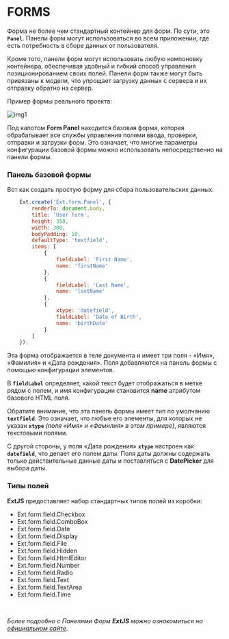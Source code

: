 # FORMS

Форма не более чем стандартный контейнер для форм. По сути, это **`Panel`**. Панели форм могут использоваться во всем приложении, где есть потребность в сборе данных от пользователя.

Кроме того, панели форм могут использовать любую компоновку контейнера, обеспечивая удобный и гибкий способ управления позиционированием своих полей. Панели форм также могут быть привязаны к модели, что упрощает загрузку данных с сервера и их отправку обратно на сервер.

Пример формы реального проекта:

![img1](https://github.com/CrappyCodeMaker/ECCENTEX-KNOWLEGE/blob/main/Content/1%20Start%20work/1.1%20ExtJS/UI%20Components/Forms/IMG/1.png?raw=true)


Под капотом **Form Panel** находится базовая форма, которая обрабатывает все службы управления полями ввода, проверки, отправки и загрузки форм. Это означает, что многие параметры конфигурации базовой формы можно использовать непосредственно на панели формы.

### Панель базовой формы
Вот как создать простую форму для сбора пользовательских данных:
```JavaScript
    Ext.create('Ext.form.Panel', {
        renderTo: document.body,
        title: 'User Form',
        height: 350,
        width: 300,
        bodyPadding: 10,
        defaultType: 'textfield',
        items: [
            {
                fieldLabel: 'First Name',
                name: 'firstName'
            },
            {
                fieldLabel: 'Last Name',
                name: 'lastName'
            },
            {
                xtype: 'datefield',
                fieldLabel: 'Date of Birth',
                name: 'birthDate'
            }
        ]
    });
```

Эта форма отображается в теле документа и имеет три поля - «Имя», «Фамилия» и «Дата рождения». Поля добавляются на панель формы с помощью конфигурации элементов.

В **`fieldLabel`** определяет, какой текст будет отображаться в метке рядом с полем, и имя конфигурации становится **name** атрибутом базового HTML поля.

Обратите внимание, что эта панель формы имеет тип по умолчанию **`textfield`**. Это означает, что любые его элементы, для которых не указан **`xtype`** _(поля «Имя» и «Фамилия» в этом примере)_, являются текстовыми полями.

С другой стороны, у поля «Дата рождения» **`xtype`**  настроен как **`datefield`**, что делает его полем даты. Поля даты должны содержать только действительные данные даты и поставляться с **DatePicker** для выбора даты.

### Типы полей

**ExtJS** предоставляет набор стандартных типов полей из коробки:
  * Ext.form.field.Checkbox
  * Ext.form.field.ComboBox
  * Ext.form.field.Date
  * Ext.form.field.Display
  * Ext.form.field.File
  * Ext.form.field.Hidden
  * Ext.form.field.HtmlEditor
  * Ext.form.field.Number
  * Ext.form.field.Radio
  * Ext.form.field.Text
  * Ext.form.field.TextArea
  * Ext.form.field.Time


<br/>

_Более подробно с Панелями Форм **ExtJS** можно ознакомиться на [официальном сайте](https://docs.sencha.com/extjs/5.1.1/guides/components/forms.html)._